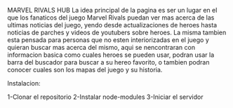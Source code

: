 MARVEL RIVALS HUB
La idea principal de la pagina es ser un lugar en el que los fanaticos del juego Marvel Rivals puedan ver mas acerca de las ultimas noticias del juego, yendo desde actualizaciones de heroes hasta noticias de parches y videos de youtubers sobre heroes.
La misma tambien esta pensada para personas que no esten interiorizadas en el juego y quieran buscar mas acerca del mismo, aqui se nencontraran con informacion basica como cuales heroes se pueden usar, podran usar la barra del buscador para buscar a su hereo favorito, o tambien podran conocer cuales son los mapas del juego y su historia.

Instalacion: 

1-Clonar el repositorio
2-Instalar node-modules
3-Iniciar el servidor
